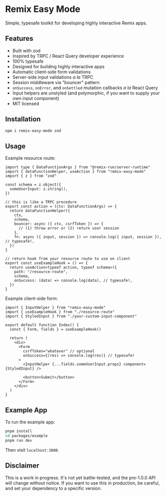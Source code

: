 # Remix Easy Mode

Simple, typesafe toolkit for developing highly interactive Remix apps.

## Features

- Built with zod
- Inspired by TRPC / React Query developer experience
- 100% typesafe
- Designed for building highly interactive apps
- Automatic client-side form validations
- Server-side input validations _a la_ TRPC
- Session middleware via "bouncer" pattern
- `onSuccess`, `onError`, and `onSettled` mutation callbacks _a la_ React Query
- Input helpers are unstyled (and polymorphic, if you want to supply your own input component)
- MIT licensed

## Installation

```bash
npm i remix-easy-mode zod
```

## Usage

Example resource route:

```tsx
import type { DataFunctionArgs } from "@remix-run/server-runtime"
import { dataFunctionHelper, useAction } from "remix-easy-mode"
import { z } from "zod"

const schema = z.object({
  someUserInput: z.string(),
})

// this is like a TRPC procedure
export const action = (ctx: DataFunctionArgs) => {
  return dataFunctionHelper({
    ctx,
    schema,
    bouncer: async ({ ctx, csrfToken }) => {
      // (1) throw error or (2) return user session
    },
    fn: async ({ input, session }) => console.log({ input, session }), // typesafe!,
  })
}

// return hook from your resource route to use on client
export const useExampleHook = () => {
  return useAction<typeof action, typeof schema>({
    path: "/resource-route",
    schema,
    onSuccess: (data) => console.log(data), // typesafe!,
  })
}
```

Example client-side form:

```tsx
import { InputHelper } from "remix-easy-mode"
import { useExampleHook } from "./resource-route"
import { StyledInput } from "./your-custom-input-component"

export default function Index() {
  const { Form, fields } = useExampleHook()

  return (
    <div>
      <Form
        csrfToken="whatever" // optional
        onSuccess={(res) => console.log(res)} // typesafe!
      >
        <InputHelper {...fields.someUserInput.props} component={StyledInput} />

        <button>Submit</button>
      </Form>
    </div>
  )
}
```

## Example App

To run the example app:

```bash
pnpm install
cd packages/example
pnpm run dev
```

Then visit `localhost:3000`.

## Disclaimer

This is a work in progress. It's not yet battle-tested, and the pre-1.0.0 API will change without notice. If you want to use this in production, be careful, and set your dependency to a specific version.
